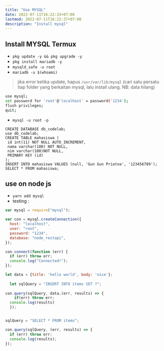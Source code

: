 ```yaml
---
title: "Use MYSQL"
date: 2022-07-11T16:22:33+07:00
lastmod: 2022-07-11T16:22:37+07:00
description: "Install mysql"
---
```

## Install MYSQL Termux
- `pkg update -y && pkg upgrade -y`
- `pkg install mariadb -y`
- `mysqld_safe -u root`
- `mariadb -u $(whoami)`

> jika error ketika update, hapus `/usr/var/lib/mysql` (cari satu persatu tiap folder yang berkaitan mysql, lalu install ulang. NB: data hilang)
```bash
use mysql;
set password for 'root'@'localhost' = password('1234');
flush privileges;
quit;
```
- `mysql -u root -p`
```mysql
CREATE DATABASE db_codelab;
use db_codelab;
CREATE TABLE mahasiswa (
 id int(11) NOT NULL AUTO_INCREMENT,
 nama varchar(100) NOT NULL,
 nim varchar(100)NOT NULL,
 PRIMARY KEY (id)
);
INSERT INTO mahasiswa VALUES (null, 'Gun Gun Priatna', '123456789');
SELECT * FROM mahasiswa;
```

## use on node js
- `yarn add mysql`
- testing :
```javascript
var mysql = require("mysql");

var con = mysql.createConnection({
  host: "localhost",
  user: "root",
  password: "1234",
  database: "node_restapi",
});

con.connect(function (err) {
  if (err) throw err;
  console.log("Connected!");
});

let data = {title: 'hello world', body: 'nice'};
  
  let sqlQuery = "INSERT INTO items SET ?";
  
con.query(sqlQuery, data,(err, results) => {
    if(err) throw err;
  console.log(results)
  });


sqlQuery = "SELECT * FROM items";

con.query(sqlQuery, (err, results) => {
  if (err) throw err;
  console.log(results);
});

```
